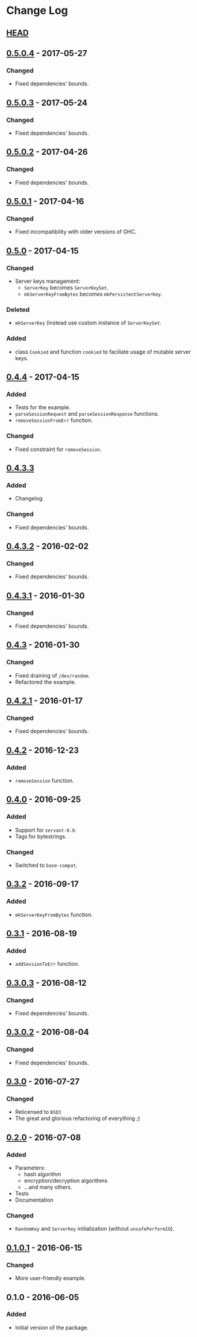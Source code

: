 # Change Log

## [HEAD]

## [0.5.0.4] - 2017-05-27
### Changed
- Fixed dependencies' bounds.

## [0.5.0.3] - 2017-05-24
### Changed
- Fixed dependencies' bounds.

## [0.5.0.2] - 2017-04-26
### Changed
- Fixed dependencies' bounds.

## [0.5.0.1] - 2017-04-16
### Changed
- Fixed incompatibility with older versions of GHC.

## [0.5.0] - 2017-04-15
### Changed
- Server keys management:
  - `ServerKey` becomes `ServerKeySet`.
  - `mkServerKeyFromBytes` becomes `mkPersistentServerKey`.

### Deleted
- `mkServerKey` (instead use custom instance of `ServerKeySet`.

### Added
- class `Cookied` and function `cookied` to faciliate usage of mutable server keys.

## [0.4.4] - 2017-04-15
### Added
- Tests for the example.
- `parseSessionRequest` and `parseSessionResponse` functions.
- `removeSessionFromErr` function.

### Changed
- Fixed constraint for `removeSession`.

## [0.4.3.3]
### Added
- Changelog.

### Changed
- Fixed dependencies' bounds.

## [0.4.3.2] - 2016-02-02
### Changed
- Fixed dependencies' bounds.

## [0.4.3.1] - 2016-01-30
### Changed
- Fixed dependencies' bounds.

## [0.4.3]   - 2016-01-30
### Changed
- Fixed draining of `/dev/random`.
- Refactored the example.

## [0.4.2.1] - 2016-01-17
### Changed
- Fixed dependencies' bounds.

## [0.4.2]   - 2016-12-23
### Added
- `removeSession` function.

## [0.4.0]   - 2016-09-25
### Added
- Support for `servant-0.9`.
- Tags for bytestrings.

### Changed
- Switched to `base-compat`.

## [0.3.2]   - 2016-09-17
### Added
- `mkServerKeyFromBytes` function.

## [0.3.1]   - 2016-08-19
### Added
- `addSessionToErr` function.

## [0.3.0.3] - 2016-08-12
### Changed
- Fixed dependencies' bounds.

## [0.3.0.2] - 2016-08-04
### Changed
- Fixed dependencies' bounds.

## [0.3.0]   - 2016-07-27
### Changed
- Relicensed to `BSD3`
- The great and glorious refactoring of everything ;)

## [0.2.0]   - 2016-07-08
### Added
- Parameters:
  - hash algorithm
  - encryption/decryption algorithms
  - ...and many others.
- Tests
- Documentation

### Changed
- `RandomKey` and `ServerKey` initialization (without `unsafePerformIO`).

## [0.1.0.1] - 2016-06-15
### Changed
- More user-friendly example.

## 0.1.0     - 2016-06-05
### Added
- Initial version of the package.


[HEAD]:    ../../compare/v0.5.0.4...HEAD
[0.5.0.4]: ../../compare/v0.5.0.3...v0.5.0.4
[0.5.0.3]: ../../compare/v0.5.0.2...v0.5.0.3
[0.5.0.2]: ../../compare/v0.5.0.1...v0.5.0.2
[0.5.0.1]: ../../compare/v0.5.0...v0.5.0.1
[0.5.0]:   ../../compare/v0.4.4...v0.5.0
[0.4.4]:   ../../compare/v0.4.3.3...v0.4.4
[0.4.3.3]: ../../compare/v0.4.3.2...v0.4.3.3
[0.4.3.2]: ../../compare/v0.4.3.1...v0.4.3.2
[0.4.3.1]: ../../compare/v0.4.3...v0.4.3.1
[0.4.3]:   ../../compare/v0.4.2.1...v0.4.3
[0.4.2.1]: ../../compare/v0.4.2...v0.4.2.1
[0.4.2]:   ../../compare/v0.4.0...v0.4.2
[0.4.0]:   ../../compare/v0.3.2...v0.4.0
[0.3.2]:   ../../compare/v0.3.1...v0.3.2
[0.3.1]:   ../../compare/v0.3.0.3...v0.3.1
[0.3.0.3]: ../../compare/v0.3.0.2...v0.3.0.3
[0.3.0.2]: ../../compare/v0.3.0...v0.3.0.2
[0.3.0]:   ../../compare/v0.2.0...v0.3.0
[0.2.0]:   ../../compare/v0.1.0.1...v0.2.0
[0.1.0.1]: ../../compare/v0.1.0...v0.1.0.1

